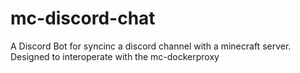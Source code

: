 # mc-discord-chat
A Discord Bot for syncinc a discord channel with a minecraft server. Designed to interoperate with the mc-dockerproxy
